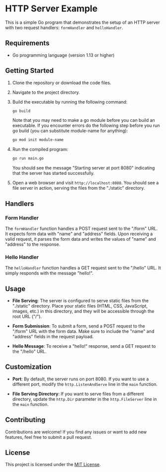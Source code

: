 # HTTP Server Example

This is a simple Go program that demonstrates the setup of an HTTP server with two request handlers: `formHandler` and `helloHandler`.

## Requirements

- Go programming language (version 1.13 or higher)

## Getting Started

1. Clone the repository or download the code files.

2. Navigate to the project directory.

3. Build the executable by running the following command:

   ```bash
   go build
   ```
   
   Note that you may need to make a go module before you can build an executable. If you encounter errors do the following step before you run go build (you can substitute module-name for anything):
   
   ```bash
   go mod init module-name
   ```
   
   

4. Run the compiled program:

   ```bash
   go run main.go
   ```

   You should see the message "Starting server at port 8080" indicating that the server has started successfully. 

5. Open a web browser and visit `http://localhost:8080`. You should see a file server in action, serving the files from the "./static" directory.

## Handlers

### Form Handler

The `formHandler` function handles a POST request sent to the "/form" URL. It expects form data with "name" and "address" fields. Upon receiving a valid request, it parses the form data and writes the values of "name" and "address" to the response.

### Hello Handler

The `helloHandler` function handles a GET request sent to the "/hello" URL. It simply responds with the message "hello!".

## Usage

- **File Serving**: The server is configured to serve static files from the "./static" directory. Place your static files (HTML, CSS, JavaScript, images, etc.) in this directory, and they will be accessible through the root URL ("/").

- **Form Submission**: To submit a form, send a POST request to the "/form" URL with the form data. Make sure to include the "name" and "address" fields in the request payload.

- **Hello Message**: To receive a "hello!" response, send a GET request to the "/hello" URL.

## Customization

- **Port**: By default, the server runs on port 8080. If you want to use a different port, modify the `http.ListenAndServe` line in the `main` function.

- **File Serving Directory**: If you want to serve files from a different directory, update the `http.Dir` parameter in the `http.FileServer` line in the `main` function.

## Contributing

Contributions are welcome! If you find any issues or want to add new features, feel free to submit a pull request.

## License

This project is licensed under the [MIT License](LICENSE).
